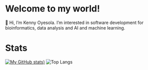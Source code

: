 # Welcome to my world!

👋 Hi, I’m Kenny Oyesola. I’m interested in software development for bioinformatics, data analysis and AI and machine learning.

# Stats

[![My GitHub stats]([https://github-readme-stats-beta-six-93.vercel.app/api?username=0m0kenny))](https://github.com/0m0kenny/github-readme-stats)
![Top Langs](https://github-readme-stats-beta-six-93.vercel.app/api/top-langs?username=0m0kenny&langs_count=8)


<!---
0m0kenny/0m0kenny is a ✨ special ✨ repository because its `README.md` (this file) appears on your GitHub profile.
You can click the Preview link to take a look at your changes.
--->
